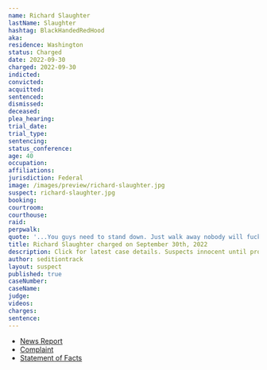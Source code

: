 ```yaml
---
name: Richard Slaughter
lastName: Slaughter
hashtag: BlackHandedRedHood
aka:
residence: Washington
status: Charged
date: 2022-09-30
charged: 2022-09-30
indicted:
convicted:
acquitted:
sentenced:
dismissed:
deceased:
plea_hearing:
trial_date:
trial_type:
sentencing:
status_conference:
age: 40
occupation:
affiliations:
jurisdiction: Federal
image: /images/preview/richard-slaughter.jpg
suspect: richard-slaughter.jpg
booking:
courtroom:
courthouse:
raid:
perpwalk:
quote: '...You guys need to stand down. Just walk away nobody will fucking hurt any of you...'
title: Richard Slaughter charged on September 30th, 2022
description: Click for latest case details. Suspects innocent until proven guilty.
author: seditiontrack
layout: suspect
published: true
caseNumber: 
caseName:
judge:
videos:
charges:
sentence:
---
```

- [News Report](https://news.yahoo.com/man-stepson-were-charged-assaulting-005518620.html)
- [Complaint](https://www.justice.gov/usao-dc/case-multi-defendant/file/1542231/download)
- [Statement of Facts](https://www.justice.gov/usao-dc/case-multi-defendant/file/1542236/download)
